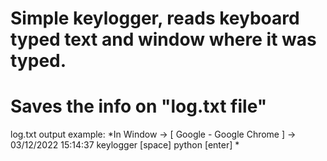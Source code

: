 # Simple keylogger, reads keyboard typed text and window where it was typed.
# Saves the info on "log.txt file"
log.txt output example:
*In Window -> \[ Google - Google Chrome ] -> 03/12/2022 15:14:37
keylogger \[space] python \[enter] *
